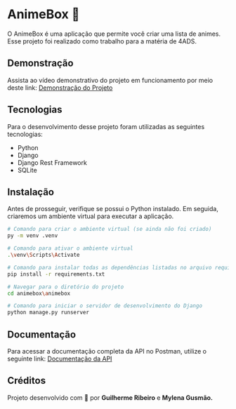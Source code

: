 # AnimeBox 🎎

O AnimeBox é uma aplicação que permite você criar uma lista de animes. Esse projeto foi realizado como trabalho para a matéria de 4ADS.

## Demonstração

Assista ao vídeo demonstrativo do projeto em funcionamento por meio deste link: [Demonstração do Projeto](https://drive.google.com/file/d/1VJC7G4j7F9IvU_stWxWlzbMZzqV8JgcH/view?usp=sharing)

## Tecnologias

Para o desenvolvimento desse projeto foram utilizadas as seguintes tecnologias:

- Python
- Django
- Django Rest Framework
- SQLite

## Instalação

Antes de prosseguir, verifique se possui o Python instalado. Em seguida, criaremos um ambiente virtual para executar a aplicação.

```bash
# Comando para criar o ambiente virtual (se ainda não foi criado)
py -m venv .venv

# Comando para ativar o ambiente virtual
.\venv\Scripts\Activate

# Comando para instalar todas as dependências listadas no arquivo requirements.txt
pip install -r requirements.txt

# Navegar para o diretório do projeto
cd animebox\animebox

# Comando para iniciar o servidor de desenvolvimento do Django
python manage.py runserver
```

## Documentação

Para acessar a documentação completa da API no Postman, utilize o seguinte link: [Documentação da API](https://documenter.getpostman.com/view/22341437/2s9YeLZpjA)

## Créditos

Projeto desenvolvido com 💙 por **Guilherme Ribeiro** e **Mylena Gusmão.**
